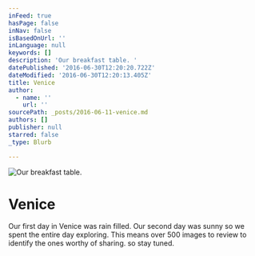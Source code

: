 ```yaml
---
inFeed: true
hasPage: false
inNav: false
isBasedOnUrl: ''
inLanguage: null
keywords: []
description: 'Our breakfast table. '
datePublished: '2016-06-30T12:20:20.722Z'
dateModified: '2016-06-30T12:20:13.405Z'
title: Venice
author:
  - name: ''
    url: ''
sourcePath: _posts/2016-06-11-venice.md
authors: []
publisher: null
starred: false
_type: Blurb

---
```

![Our breakfast table. ](https://the-grid-user-content.s3-us-west-2.amazonaws.com/3dda1e03-348b-4935-8ad8-b48e4a26c7c8.jpg)

# Venice

Our first day in Venice was rain filled. Our second day was sunny so we spent the entire day exploring. This means over 500 images to review to identify the ones worthy of sharing. so stay tuned.